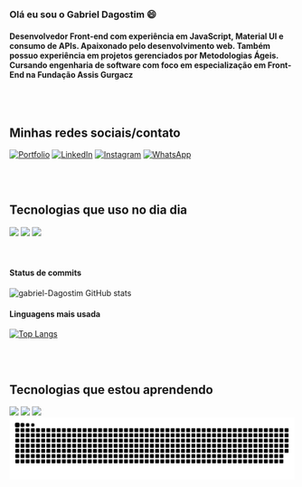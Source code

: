 ### Olá eu sou o Gabriel Dagostim 😄


<div style="Display: inline_block" style="margin: 100px" >

#### Desenvolvedor Front-end com experiência em JavaScript, Material UI e consumo de APIs. Apaixonado pelo desenvolvimento web. Também possuo experiência em projetos gerenciados por Metodologias Ágeis. Cursando engenharia de software com foco em especialização em Front-End na Fundação Assis Gurgacz

</div>


<br>
<br>

## Minhas redes sociais/contato

[![Portfolio](https://img.shields.io/badge/website-000000?style=for-the-badge&logo=About.me&logoColor=white)](https://gabrieldagostim.com)
[![LinkedIn](https://img.shields.io/badge/LinkedIn-0077B5?style=for-the-badge&logo=linkedin&logoColor=white)](https://www.linkedin.com/in/gabriel-dagostim/)
[![Instagram](https://img.shields.io/badge/Instagram-E4405F?style=for-the-badge&logo=instagram&logoColor=white)](https://www.instagram.com/gabriel_dagostim/)
[![WhatsApp](https://img.shields.io/badge/WhatsApp-25D366?style=for-the-badge&logo=whatsapp&logoColor=white)](https://api.whatsapp.com/send/?phone=5545984127626&text=Olá%2C+estou+entrando+em+contato+pois+vi+seu+portfólio+Front-End.&type=phone_number&app_absent=0)




<br>
<br>



## Tecnologias que uso no dia dia

<div style="Display: inline_block"><br\>
    <img src="https://img.shields.io/badge/HTML5-E34F26?style=for-the-badge&logo=html5&logoColor=white"/>
    <img src="https://img.shields.io/badge/CSS3-1572B6?style=for-the-badge&logo=css3&logoColor=white"/>
    <img src="https://img.shields.io/badge/JavaScript-F7DF1E?style=for-the-badge&logo=javascript&logoColor=black"/>
</div>
<br>
<br>

#### Status de commits
![gabriel-Dagostim GitHub stats](https://github-readme-stats.vercel.app/api?username=gabriel-Dagostim&show_icons=true&theme=gruvbox)
#### Linguagens mais usada



[![Top Langs](https://github-readme-stats.vercel.app/api/top-langs/?username=gabriel-dagostim&layout=compact)](https://github.com/anuraghazra/github-readme-stats)



<br>
<br>

## Tecnologias que estou aprendendo

<div style="Display: inline_block"><br\>
    <img src="https://img.shields.io/badge/React-20232A?style=for-the-badge&logo=react&logoColor=61DAFB"/>
    <img src="https://img.shields.io/badge/Vue.js-35495E?style=for-the-badge&logo=vue.js&logoColor=4FC08D"/>
    <img src="https://img.shields.io/badge/MySQL-00000F?style=for-the-badge&logo=mysql&logoColor=white"/>
</div>


<div>
    <img src="snake.svg" alt="Snake image">
</div>


